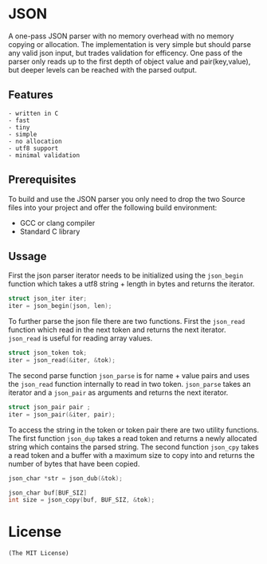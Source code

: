 # JSON
A one-pass JSON parser with no memory overhead with no memory copying or allocation.
The implementation is very simple but should parse any valid
json input, but trades validation for efficency.
One pass of the parser only reads up to the first depth of object value
and pair(key,value), but deeper levels can be reached with the parsed output.

## Features
    - written in C
    - fast
    - tiny
    - simple
    - no allocation
    - utf8 support
    - minimal validation

## Prerequisites
To build and use the JSON parser you only need to drop the two
Source files into your project and offer the following
build environment:
* GCC or clang compiler
* Standard C library

## Ussage
First the json parser iterator needs to be initialized using
the `json_begin` function which takes a utf8 string + length in bytes
and returns the iterator.

```c
struct json_iter iter;
iter = json_begin(json, len);
```
To further parse the json file there are two functions.
First the `json_read` function which read in the next token
and returns the next iterator. `json_read` is useful for reading
array values.

```c
struct json_token tok;
iter = json_read(&iter, &tok);
```

The second parse function `json_parse` is for name + value pairs
and uses the `json_read` function internally to read in two token.
`json_parse` takes an iterator and a `json_pair` as arguments and
returns the next iterator.

```c
struct json_pair pair ;
iter = json_pair(&iter, pair);
```
To access the string in the token or token pair there are two utility functions.
The first function `json_dup` takes a read token and returns a newly allocated
string which contains the parsed string.
The second function `json_cpy` takes a read token and a buffer with a maximum
size to copy into and returns the number of bytes that have been copied.

```c
json_char *str = json_dub(&tok);

json_char buf[BUF_SIZ]
int size = json_copy(buf, BUF_SIZ, &tok);
```

# License
    (The MIT License)
